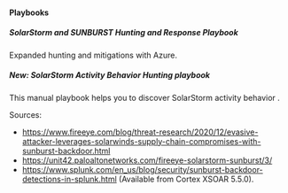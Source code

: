 
#### Playbooks
##### SolarStorm and SUNBURST Hunting and Response Playbook
Expanded hunting and mitigations with Azure.

##### New: SolarStorm Activity Behavior Hunting playbook
This manual playbook helps you to discover SolarStorm activity behavior .

Sources:
- https://www.fireeye.com/blog/threat-research/2020/12/evasive-attacker-leverages-solarwinds-supply-chain-compromises-with-sunburst-backdoor.html
- https://unit42.paloaltonetworks.com/fireeye-solarstorm-sunburst/3/
- https://www.splunk.com/en_us/blog/security/sunburst-backdoor-detections-in-splunk.html (Available from Cortex XSOAR 5.5.0).
